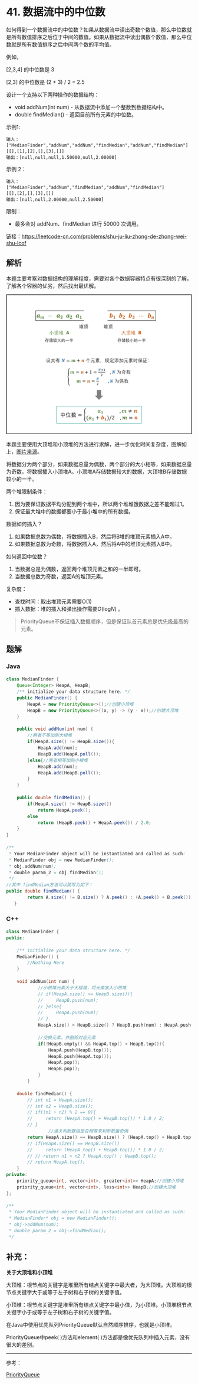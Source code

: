 # 41. 数据流中的中位数

如何得到一个数据流中的中位数？如果从数据流中读出奇数个数值，那么中位数就是所有数值排序之后位于中间的数值。如果从数据流中读出偶数个数值，那么中位数就是所有数值排序之后中间两个数的平均值。

例如，

[2,3,4] 的中位数是 3

[2,3] 的中位数是 (2 + 3) / 2 = 2.5

设计一个支持以下两种操作的数据结构：

* void addNum(int num) - 从数据流中添加一个整数到数据结构中。
* double findMedian() - 返回目前所有元素的中位数。

示例1:

```
输入：
["MedianFinder","addNum","addNum","findMedian","addNum","findMedian"]
[[],[1],[2],[],[3],[]]
输出：[null,null,null,1.50000,null,2.00000]
```

示例 2：

```
输入：
["MedianFinder","addNum","findMedian","addNum","findMedian"]
[[],[2],[],[3],[]]
输出：[null,null,2.00000,null,2.50000]
```


限制：

* 最多会对 addNum、findMedian 进行 50000 次调用。


链接：https://leetcode-cn.com/problems/shu-ju-liu-zhong-de-zhong-wei-shu-lcof


## 解析

本题主要考察对数据结构的理解程度，需要对各个数据容器特点有很深刻的了解，了解各个容器的优劣，然后找出最优解。

![flow](./flow.png)

本题主要使用大顶堆和小顶堆的方法进行求解，进一步优化时间复杂度，图解如上，[图片来源](https://leetcode-cn.com/problems/shu-ju-liu-zhong-de-zhong-wei-shu-lcof/solution/mian-shi-ti-41-shu-ju-liu-zhong-de-zhong-wei-shu-y/)。

将数据分为两个部分，如果数据总量为偶数，两个部分的大小相等，如果数据总量为奇数，将数据插入小顶堆A。小顶堆A存储数据较大的数据，大顶堆B存储数据较小的一半。

两个堆限制条件：

1. 因为要保证数据平均分配到两个堆中，所以两个堆堆饿数据之差不能超过1。
2. 保证最大堆中的数据都要小于最小堆中的所有数据。

数据如何插入？

1. 如果数据总数为偶数，将数据插入B，然后将B堆的堆顶元素插入A中。
2. 如果数据总数为奇数，将数据插入A，然后将A中的堆顶元素插入B中。

如何返回中位数？

1. 当数据总是为偶数，返回两个堆顶元素之和的一半即可。
2. 当数据总数为奇数，返回A的堆顶元素。

复杂度：

* 查找时间：取出堆顶元素需要O(1)
* 插入数据：堆的插入和弹出操作需要*O*(log*N*) 。

> PriorityQueue不保证插入数据顺序，但是保证队首元素总是优先级最高的元素。

## 题解

### Java

```java
class MedianFinder {
    Queue<Integer> HeapA, HeapB;
    /** initialize your data structure here. */
    public MedianFinder() {
        HeapA = new PriorityQueue<>();//创建小顶堆
        HeapB = new PriorityQueue<>((x, y) -> (y - x));//创建大顶堆
    }
    
    public void addNum(int num) {
      	//两者不等加到大根堆
        if(HeapA.size() != HeapB.size()){
            HeapA.add(num);
            HeapB.add(HeapA.poll());
        }else{//两者相等加到小根堆
            HeapB.add(num);
            HeapA.add(HeapB.poll());
        }
    }
    
    public double findMedian() {
        if(HeapA.size() != HeapB.size())
            return HeapA.peek();
        else
            return (HeapB.peek() + HeapA.peek()) / 2.0;
    }
}

/**
 * Your MedianFinder object will be instantiated and called as such:
 * MedianFinder obj = new MedianFinder();
 * obj.addNum(num);
 * double param_2 = obj.findMedian();
 */
//其中 findMedian方法可以简写为如下：
public double findMedian() {
        return A.size() != B.size() ? A.peek() : (A.peek() + B.peek()) / 2.0;
   }

```



### C++

```c++
class MedianFinder {
public:
   
    /** initialize your data structure here. */
    MedianFinder() {
        //Nothing Here
    }
    
    void addNum(int num) {
            //小根堆元素大于大根堆，将元素放入小根堆
            // if(HeapA.size() >= HeapB.size()){
            //     HeapB.push(num);
            // }else{
            //     HeapA.push(num);
            // }
            HeapA.size() > HeapB.size() ? HeapB.push(num) : HeapA.push(num);

            //交换元素，并删除对应元素
            if(!HeapB.empty() && HeapA.top() < HeapB.top()){
                HeapA.push(HeapB.top());
                HeapB.push(HeapA.top());
                HeapA.pop();
                HeapB.pop();
            }
        }
    
    double findMedian() {
        // int n1 = HeapA.size();
        // int n2 = HeapB.size();
        // if((n1 + n2) % 2 == 0){
        //     return (HeapA.top() + HeapB.top()) * 1.0 / 2;
        // }
				//通关判断数组是否相等来判断数量奇偶
        return HeapA.size() == HeapB.size() ? (HeapA.top() + HeapB.top()) * 1.0 / 2 : HeapA.top();
        // if(HeapA.size() == HeapB.size())
        //     return (HeapA.top() + HeapB.top()) * 1.0 / 2;
        // // return n1 > n2 ? HeapA.top() : HeapB.top();
        // return HeapA.top();
    }
private:
    priority_queue<int, vector<int>, greater<int>> HeapA;//创建小顶堆
    priority_queue<int, vector<int>, less<int>> HeapB;//创建大顶堆
};

/**
 * Your MedianFinder object will be instantiated and called as such:
 * MedianFinder* obj = new MedianFinder();
 * obj->addNum(num);
 * double param_2 = obj->findMedian();
 */
```



## 补充：

**关于大顶堆和小顶堆**

大顶堆：根节点的关键字是堆里所有结点关键字中最大者，为大顶堆。大顶堆的根节点关键字大于或等于左子树和右子树的关键字值。

小顶堆：根节点关键字是堆里所有结点关键字中最小值，为小顶堆。小顶堆根节点关键字小于或等于左子树和右子树的关键字值。

在Java中使用优先队列PriorityQueue默认自然顺序排序，也就是小顶堆。

PriorityQueue中peek( )方法和element( )方法都是像优先队列中插入元素，没有很大的差别。



---

参考：

[PriorityQueue](https://www.cnblogs.com/CarpenterLee/p/5488070.html)

